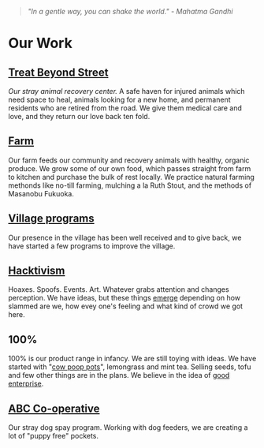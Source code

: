 <!--

Title: Our initiatives to help animals and other people who help animals.

-->

><i>"In a gentle way, you can shake the world." - Mahatma Gandhi</i>

Our Work
=========

## [Treat Beyond Street](/?p=recovery)
<i>Our stray animal recovery center.</i> A safe haven for injured animals which need space to heal, animals looking for a new home, and permanent residents who are retired from the road. We give them medical care and love, and they return our love back ten fold.

## [Farm](/?p=farm)
Our farm feeds our community and recovery animals with healthy, organic produce. We grow some of our own food, which passes straight from farm to kitchen and purchase the bulk of rest locally. We practice natural farming methonds like no-till farming, mulching a la Ruth Stout, and the methods of Masanobu Fukuoka.  

## [Village programs](/?p=village)
Our presence in the village has been well received and to give back, we have started a few programs to improve the village. 

## [Hacktivism](/?p=hacktivism)
Hoaxes. Spoofs. Events. Art. Whatever grabs attention and changes perception. We have ideas, but these things [emerge](https://en.wikipedia.org/wiki/Emergence) depending on how slammed are we, how evey one's feeling and what kind of crowd we got here.

## 100%
100% is our product range in infancy. We are still toying with ideas. We have started with "[cow poop pots](https://blog.badmashpeepal.org/how-to-replace-plastic-with-cow-poop-in-5-steps-dff17bec1c66#.rih78achu)", lemongrass and mint tea. Selling seeds, tofu and few other things are in the plans. We believe in the idea of [good enterprise](/?p=good-enterprise).

## [ABC Co-operative](/?p=abc)
Our stray dog spay program. Working with dog feeders, we are creating a lot of "puppy free" pockets. 

<!--
## In past

Before starting our own initiatives in Delhi and Dharamsala, we were helping other people doing animal welfare work. They were in a tough situation and we were looking for purpose.

* 2013 Friends of IACC; helping Lorraine and Ingrid.
* 2014 Animal Rescue Kerala; helping Avis.
* 2014 Fighting cruelty with compassion; helping Dipala

-->

<!--

### network for good
### Activists for Animals
### Innovation
### Treat on Street

### children book with compassion
### ad agency
### 52 habits book
### jounralism and web support for other non profits


*inreasing adoptions and reducing abandonement and reducing consumption


-->
